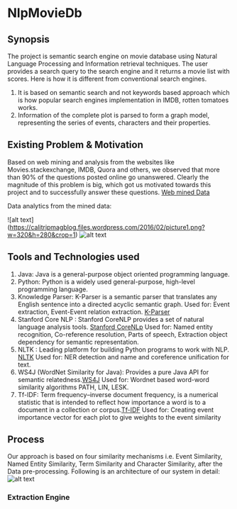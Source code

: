 # NlpMovieDb

## Synopsis
The project is semantic search engine on movie database using Natural Language Processing and Information retrieval techniques.
The user provides a search query to the search engine and it returns a movie list with scores.
Here is how it is different from conventional search engines.  
1. It is based on semantic search and not keywords based approach which is how popular search engines implementation in IMDB, rotten tomatoes works.  
2. Information of the complete plot is parsed to form a graph model, representing the series of events, characters and their properties.


## Existing Problem & Motivation
Based on web mining and analysis from the websites like Movies.stackexchange, IMDB, Quora and others, we observed that more
than 90% of the questions posted online go unanswered. Clearly the magnitude of this problem is big, which got us motivated
towards this project and to successfully answer these questions. 
[Web mined Data](https://drive.google.com/file/d/0B1Lohn8B06JHUXhYT1h2MzhlRXJkR0t5UUdCcnpqMzF3WEMw/view?usp=sharing)

Data analytics from the mined data:

![alt text] (https://calitripmagblog.files.wordpress.com/2016/02/picture1.png?w=320&h=280&crop=1)
![alt text](https://calitripmagblog.files.wordpress.com/2016/02/picture2.png?w=332&h=280&crop=1)

## Tools and Technologies used
1. Java: Java is a general-purpose object oriented programming language.
2. Python: Python is a widely used general-purpose, high-level programming language.
3. Knowledge Parser: K-Parser is a semantic parser that translates any English sentence into a directed acyclic semantic graph.
Used for: Event extraction, Event-Event relation extraction. [K-Parser](http://bioai8core.fulton.asu.edu/kparser/about.jsp)
4. Stanford Core NLP : Stanford CoreNLP provides a set of natural language analysis tools. [Stanford CoreNLp](http://stanfordnlp.github.io/CoreNLP/) 
Used for: Named entity recognition, Co-reference resolution, Parts of speech, Extraction object dependency for semantic representation. 
5. NLTK : Leading platform for building Python programs to work with NLP. [NLTK](http://www.nltk.org/) 
Used for: NER detection and name and coreference unification for text.
6. WS4J (WordNet Similarity for Java): Provides a pure Java API for semantic relatedness.[WS4J](https://code.google.com/archive/p/ws4j/) 
Used for: Wordnet based word-word similarity algorithms PATH, LIN, LESK.
7. Tf-IDF: Term frequency–inverse document frequency, is a numerical statistic that is intended to reflect how importance a word is to a document in a collection or corpus.[Tf-IDF](https://en.wikipedia.org/wiki/Tf%E2%80%93idf)
Used for: Creating event importance vector for each plot to give weights to the event similarity

## Process
Our approach is based on four similarity mechanisms i.e. Event Similarity, Named Entity Similarity, Term Similarity and Character Similarity, after the Data pre-processing. Following is an architecture of our system in detail:  
![alt text](https://calitripmagblog.files.wordpress.com/2016/02/picture3.png?w=300&h=264)  

### Extraction Engine






